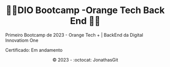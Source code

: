 <h1 align="center">🚧🚀DIO Bootcamp -Orange Tech Back End 🚀🚧</h1>

Primeiro Bootcamp de 2023 - Orange Tech + | BackEnd da Digital Innovatiom One

Certificado:  Em andamento<br>
 

<p align="center">©️ 2023 - :octocat: JonathasGit</p>
